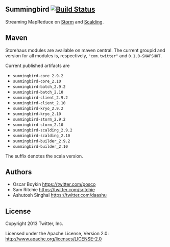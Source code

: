 ## Summingbird [![Build Status](https://secure.travis-ci.org/twitter/summingbird.png)](http://travis-ci.org/twitter/summingbird)

Streaming MapReduce on [Storm](https://github.com/nathanmarz/storm) and [Scalding](https://github.com/twitter/scalding).

## Maven

Storehaus modules are available on maven central. The current groupid and version for all modules is, respectively, `"com.twitter"` and  `0.1.0-SNAPSHOT`.

Current published artifacts are

* `summingbird-core_2.9.2`
* `summingbird-core_2.10`
* `summingbird-batch_2.9.2`
* `summingbird-batch_2.10`
* `summingbird-client_2.9.2`
* `summingbird-client_2.10`
* `summingbird-kryo_2.9.2`
* `summingbird-kryo_2.10`
* `summingbird-storm_2.9.2`
* `summingbird-storm_2.10`
* `summingbird-scalding_2.9.2`
* `summingbird-scalding_2.10`
* `summingbird-builder_2.9.2`
* `summingbird-builder_2.10`

The suffix denotes the scala version.

## Authors

* Oscar Boykin <https://twitter.com/posco>
* Sam Ritchie <https://twitter.com/sritchie>
* Ashutosh Singhal <https://twitter.com/daashu>

## License

Copyright 2013 Twitter, Inc.

Licensed under the Apache License, Version 2.0: http://www.apache.org/licenses/LICENSE-2.0
